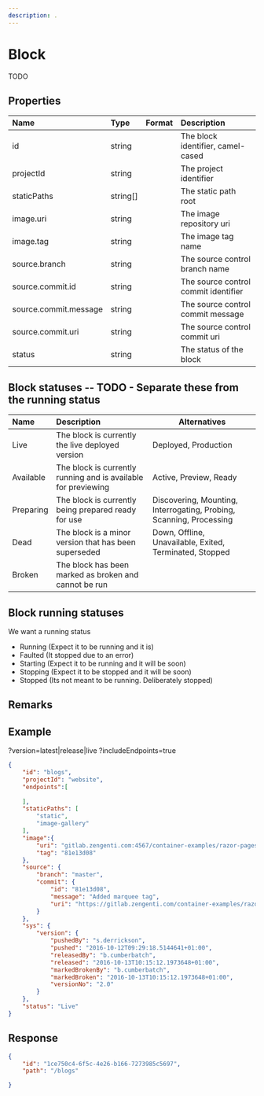 ```yaml
---
description: .
---
```

# Block

TODO

## Properties

| Name                  | Type      | Format | Description                                      |
|:----------------------|:----------|:-------|:-------------------------------------------------|
| id                    | string    |        | The block identifier, camel-cased                |
| projectId             | string    |        | The project identifier                           |
| staticPaths           | string[]  |        | The static path root                             |
| image.uri             | string    |        | The image repository uri                         |
| image.tag             | string    |        | The image tag name                               |
| source.branch         | string    |        | The source control branch name                   |
| source.commit.id      | string    |        | The source control commit identifier             |
| source.commit.message | string    |        | The source control commit message                |
| source.commit.uri     | string    |        | The source control commit uri                    |
| status                | string    |        | The status of the block                          |


## Block statuses -- TODO - Separate these from the running status

| Name           | Description                                                    | Alternatives
|:---------------|:---------------------------------------------------------------| ------------------------|
| Live           | The block is currently the live deployed version               | Deployed, Production |
| Available      | The block is currently running and is available for previewing | Active, Preview, Ready |
| Preparing      | The block is currently being prepared ready for use            | Discovering, Mounting, Interrogating, Probing, Scanning, Processing |
| Dead           | The block is a minor version that has been superseded          | Down, Offline, Unavailable, Exited, Terminated, Stopped |
| Broken         | The block has been marked as broken and cannot be run          | |


## Block running statuses

We want a running status
- Running (Expect it to be running and it is)
- Faulted (It stopped due to an error)
- Starting (Expect it to be running and it will be soon)
- Stopping (Expect it to be stopped and it will be soon)
- Stopped (Its not meant to be running. Deliberately stopped)


## Remarks


## Example

?version=latest|release|live
?includeEndpoints=true


```json
{
    "id": "blogs",
    "projectId": "website",
    "endpoints":[
        
    ],
    "staticPaths": [
        "static",
        "image-gallery"
    ],
    "image":{
        "uri": "gitlab.zengenti.com:4567/container-examples/razor-pages/master/razor-example",
        "tag": "81e13d08"
    },
    "source": {
        "branch": "master",
        "commit": {
            "id": "81e13d08",
            "message": "Added marquee tag",
            "uri": "https://gitlab.zengenti.com/container-examples/razor-pages/commit/81e13d08fb8fd33e37b64b1e95e1668e5256b38b",
        }        
    },
    "sys": {
        "version": {
            "pushedBy": "s.derrickson",
            "pushed": "2016-10-12T09:29:18.5144641+01:00",
            "releasedBy": "b.cumberbatch",
            "released": "2016-10-13T10:15:12.1973648+01:00",
            "markedBrokenBy": "b.cumberbatch",
            "markedBroken": "2016-10-13T10:15:12.1973648+01:00",
            "versionNo": "2.0"
        } 
    },
    "status": "Live"
}
```

## Response

```json
{
    "id": "1ce750c4-6f5c-4e26-b166-7273985c5697",
    "path": "/blogs"

}

```